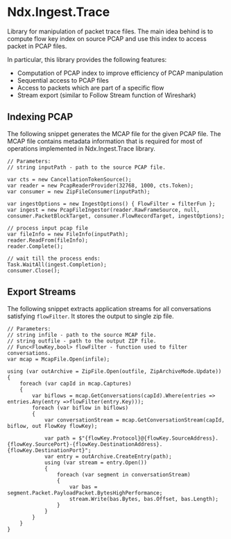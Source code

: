 ﻿# Ndx.Ingest.Trace

Library for manipulation of packet trace files. The main idea behind is to 
compute flow key index on source PCAP and use this index to access packet in PCAP files.

In particular, this library provides the following features:

* Computation of PCAP index to improve efficiency of PCAP manipulation
* Sequential access to PCAP files
* Access to packets which are part of a specific flow
* Stream export (similar to Follow Stream function of Wireshark)


## Indexing PCAP
The following snippet generates the MCAP file for the given PCAP file. 
The MCAP file contains metadata information that is required for 
most of operations implemented in Ndx.Ingest.Trace library.
```CSharp
// Parameters:
// string inputPath - path to the source PCAP file.

var cts = new CancellationTokenSource();
var reader = new PcapReaderProvider(32768, 1000, cts.Token);
var consumer = new ZipFileConsumer(inputPath);

var ingestOptions = new IngestOptions() { FlowFilter = filterFun };
var ingest = new PcapFileIngestor(reader.RawFrameSource, null, consumer.PacketBlockTarget, consumer.FlowRecordTarget, ingestOptions);

// process input pcap file
var fileInfo = new FileInfo(inputPath);
reader.ReadFrom(fileInfo);
reader.Complete();

// wait till the process ends:
Task.WaitAll(ingest.Completion);
consumer.Close();
```


## Export Streams
The following snippet extracts application streams for all conversations 
satisfying ```flowFilter```. It stores the output to single zip file.
```CSharp
// Parameters:
// string infile - path to the source MCAP file.
// string outfile - path to the output ZIP file.
// Func<FlowKey,bool> flowFilter - function used to filter conversations.
var mcap = McapFile.Open(infile);

using (var outArchive = ZipFile.Open(outfile, ZipArchiveMode.Update))
{
    foreach (var capId in mcap.Captures)
    {
        var biflows = mcap.GetConversations(capId).Where(entries => entries.Any(entry =>flowFilter(entry.Key)));
        foreach (var biflow in biflows)
        {
            var conversationStream = mcap.GetConversationStream(capId, biflow, out FlowKey flowKey);

            var path = $"{flowKey.Protocol}@{flowKey.SourceAddress}.{flowKey.SourcePort}-{flowKey.DestinationAddress}.{flowKey.DestinationPort}";
            var entry = outArchive.CreateEntry(path);
            using (var stream = entry.Open())
            {
                foreach (var segment in conversationStream)
                {
                    var bas = segment.Packet.PayloadPacket.BytesHighPerformance;
                    stream.Write(bas.Bytes, bas.Offset, bas.Length);
                }
            }
        }
    }
}
```